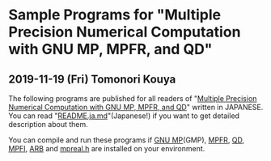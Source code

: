 Sample Programs 
for "Multiple Precision Numerical Computation with GNU MP, MPFR, and QD"
============================================================

2019-11-19 (Fri) Tomonori Kouya
---------------------------------

The following programs are published for all readers of 
"[Multiple Precision Numerical Computation with GNU MP, MPFR, and QD](https://www.morikita.co.jp/books/book/3393)" written in JAPANESE.
You can read "[README.ja.md](https://github.com/tkouya/mpna/blob/master/README.ja.md)"(Japanese!) if you want to get detailed description about them.

You can compile and run these programs if [GNU MP](https://gmplib.org/)(GMP), [MPFR](https://www.mpfr.org/), [QD](https://www.davidhbailey.com/dhbsoftware/), [MPFI](http://perso.ens-lyon.fr/nathalie.revol/software.html), [ARB](https://github.com/fredrik-johansson/arb) and [mpreal.h](https://bitbucket.org/advanpix/mpreal/src/default/)
are installed on your environment.

